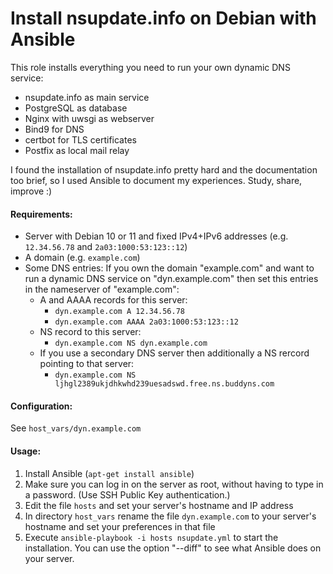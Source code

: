 # Install nsupdate.info on Debian with Ansible

This role installs everything you need to run your own dynamic DNS service:
* nsupdate.info as main service
* PostgreSQL as database
* Nginx with uwsgi as webserver
* Bind9 for DNS
* certbot for TLS certificates
* Postfix as local mail relay

I found the installation of nsupdate.info pretty hard and the documentation too brief, so I used Ansible to document my experiences. Study, share, improve :)

#### Requirements:
* Server with Debian 10 or 11 and fixed IPv4+IPv6 addresses (e.g. `12.34.56.78` and `2a03:1000:53:123::12`)
* A domain (e.g. `example.com`)
* Some DNS entries: If you own the domain "example.com" and want to run a dynamic DNS service on "dyn.example.com" then set this entries in the nameserver of "example.com":
  * A and AAAA records for this server:
    * `dyn.example.com A 12.34.56.78`
    * `dyn.example.com AAAA 2a03:1000:53:123::12`
  * NS record to this server:
    * `dyn.example.com NS dyn.example.com`
  * If you use a secondary DNS server then additionally a NS rercord pointing to that server:
    * `dyn.example.com NS ljhgl2389ukjdhkwhd239uesadswd.free.ns.buddyns.com`

#### Configuration:
See `host_vars/dyn.example.com`

#### Usage:
1. Install Ansible (`apt-get install ansible`)
1. Make sure you can log in on the server as root, without having to type in a password. (Use SSH Public Key authentication.)
1. Edit the file `hosts` and set your server's hostname and IP address
1. In directory `host_vars` rename the file `dyn.example.com` to your server's hostname and set your preferences in that file
1. Execute `ansible-playbook -i hosts nsupdate.yml` to start the installation. You can use the option  "--diff" to see what Ansible does on your server.
